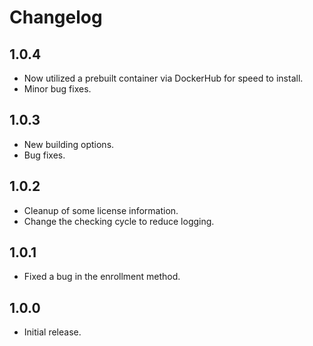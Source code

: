 # Changelog

## 1.0.4

- Now utilized a prebuilt container via DockerHub for speed to install.
- Minor bug fixes.

## 1.0.3

- New building options.
- Bug fixes.

## 1.0.2

- Cleanup of some license information.
- Change the checking cycle to reduce logging.

## 1.0.1

- Fixed a bug in the enrollment method.

## 1.0.0

- Initial release.
